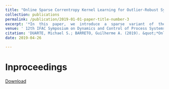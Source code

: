 ```yaml
---
title: "Online Sparse Correntropy Kernel Learning for Outlier-Robust System Identification"
collection: publications
permalink: /publication/2019-01-01-paper-title-number-3
excerpt: '*In  this  paper,  we  introduce  a  sparse  variant  of  the  Correntropy  Kernel  Learning (CKL) model for online system identification in the presence of outliers...*'
venue: ' 12th IFAC Symposium on Dynamics and Control of Process Systems, including Biosystems (DYCOPS)'
citation: 'DUARTE, Michael S.; BARRETO, Guilherme A. (2019). &quot;*Online Sparse Correntropy Kernel Learning for Outlier-Robust System Identification*.&quot; <i>12th IFAC Symposium on Dynamics and Control of Process Systems, including Biosystems (DYCOPS)</i>.'
date: 2019-04-26

---
```

# Inproceedings

[Download](https://www.sciencedirect.com/science/article/pii/S2405896319301867)
